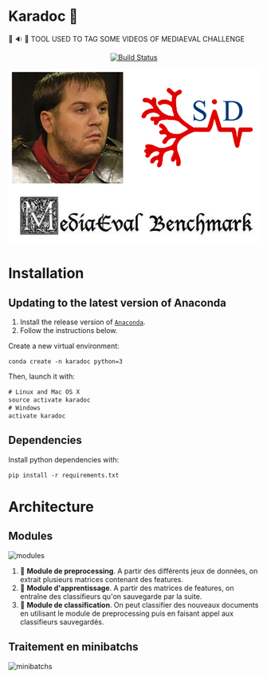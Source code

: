 # Karadoc :hamburger:

:movie_camera: :sound: :page_facing_up: TOOL USED TO TAG SOME VIDEOS OF MEDIAEVAL CHALLENGE

<p align="center">
  <a href="https://travis-ci.org/cmisid/Karadoc">
    <img alt="Build Status" src="https://travis-ci.org/cmisid/Karadoc.svg?branch=master">
  </a>
</p>

<p align="center">
	<img alt="cover" src="img/cover.png">
</p>

# Installation

## Updating to the latest version of Anaconda

1. Install the release version of [`Anaconda`](https://www.continuum.io/downloads).
2. Follow the instructions below.

Create a new virtual environment:
```
conda create -n karadoc python=3
```
Then, launch it with:
```
# Linux and Mac OS X
source activate karadoc
# Windows
activate karadoc
```

## Dependencies

Install python dependencies with:
```
pip install -r requirements.txt
```

# Architecture

## Modules

![modules](https://docs.google.com/drawings/d/1A56i6HXJhikkHOtVfNO4qoF10zZ_d4SD5ztqsPuY-EA/pub?w=1094&h=1026)

1. :green_heart: **Module de preprocessing**. A partir des différents jeux de données, on extrait plusieurs matrices contenant des features.
2. :yellow_heart: **Module d'apprentissage**. A partir des matrices de features, on entraîne des classifieurs qu'on sauvegarde par la suite.
3. :blue_heart: **Module de classification**. On peut classifier des nouveaux documents en utilisant le module de preprocessing puis en faisant appel aux classifieurs sauvegardés.

## Traitement en minibatchs

![minibatchs](https://docs.google.com/drawings/d/1iAOM0KxzRnVMzs1XhLfxYdepDBjDmu3OimwHH7BBO5I/pub?w=960&h=846)
